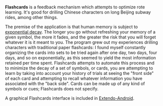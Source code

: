 **Flashcards** is a feedback mechanism which attempts to optimize rote learning.  It's good for drilling Chinese characters on long Beijing subway rides, among other things.

The premise of the application is that human memory is subject to [exponential decay](http://en.wikipedia.org/wiki/Exponential_decay).  The longer you go without refreshing your memory of a given  symbol, the more it fades, and the greater the risk that you will forget whatever it is it meant to you.  The program grew out my experiences drilling characters with traditional paper flashcards: I found myself constantly organizing the cards into sets to be tried again after one day, two days, four days, and so on exponentially, as this seemed to yield the most information retained per time spent.  Flashcards attempts to automate this process and to minimize the decay of a set of symbols, or cards, you are attempting to learn by taking into account your history of trials at seeing the "front side" of each card and attempting to recall whatever information you have associated with the "back side".  Cards can be made up of any kind of symbols or cues; Flashcards does not specify.

A graphical Flashcards interface is included in [Extendo-Android](https://github.com/joshsh/extendo-android).

